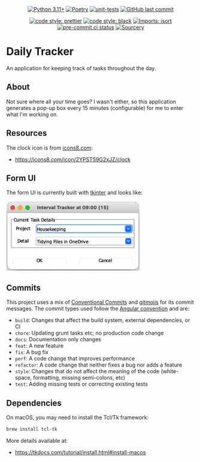 <div align="center">

[![Python 3.11+](https://img.shields.io/badge/python-3.11+-blue.svg)](https://www.python.org/downloads/release/python-3110/)
[![Poetry](https://img.shields.io/endpoint?url=https://python-poetry.org/badge/v0.json)](https://python-poetry.org/)
[![unit-tests](https://github.com/Bilbottom/daily-tracker/actions/workflows/unit-tests.yaml/badge.svg)](https://github.com/Bilbottom/daily-tracker/actions/workflows/unit-tests.yaml)
[![GitHub last commit](https://img.shields.io/github/last-commit/Bilbottom/daily-tracker)](https://shields.io/)

[![code style: prettier](https://img.shields.io/badge/code_style-prettier-ff69b4.svg?style=flat-square)](https://github.com/prettier/prettier)
[![code style: black](https://img.shields.io/badge/code%20style-black-000000.svg)](https://github.com/psf/black)
[![Imports: isort](https://img.shields.io/badge/%20imports-isort-%231674b1?style=flat&labelColor=ef8336)](https://pycqa.github.io/isort/)
[![pre-commit.ci status](https://results.pre-commit.ci/badge/github/Bilbottom/daily-tracker/main.svg)](https://results.pre-commit.ci/latest/github/Bilbottom/daily-tracker/main)
[![Sourcery](https://img.shields.io/badge/Sourcery-enabled-brightgreen)](https://sourcery.ai)

</div>

# Daily Tracker

An application for keeping track of tasks throughout the day.

## About

Not sure where all your time goes? I wasn't either, so this application generates a pop-up box every 15 minutes (configurable) for me to enter what I'm working on.

## Resources

The clock icon is from [icons8.com](https://icons8.com/):

- https://icons8.com/icon/2YPST59G2xJZ/clock

## Form UI

The form UI is currently built with [tkinter](https://docs.python.org/3/library/tkinter.html) and looks like:

![tkinter-form](tracker-form-tkinter.png)

## Commits

This project uses a mix of [Conventional Commits](https://www.conventionalcommits.org/en) and [gitmojis](https://gitmoji.dev/) for its commit messages. The commit types used follow the [Angular convention](https://github.com/angular/angular/blob/22b96b9/CONTRIBUTING.md#-commit-message-guidelines) and are:

- `build`: Changes that affect the build system, external dependencies, or CI
- `chore`: Updating grunt tasks etc; no production code change
- `docs`: Documentation only changes
- `feat`: A new feature
- `fix`: A bug fix
- `perf`: A code change that improves performance
- `refactor`: A code change that neither fixes a bug nor adds a feature
- `style`: Changes that do not affect the meaning of the code (white-space, formatting, missing semi-colons, etc)
- `test`: Adding missing tests or correcting existing tests

## Dependencies

On macOS, you may need to install the Tcl/Tk framework:

```bash
brew install tcl-tk
```

More details available at:

- https://tkdocs.com/tutorial/install.html#install-macos
